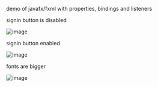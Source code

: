 demo of javafx/fxml with properties, bindings and listeners

signin button is disabled

![image](https://github.com/aydini/demo/assets/36745106/656e1ecb-6bd4-475c-8972-25ef5b9e8dff)


signin button enabled

![image](https://github.com/aydini/demo/assets/36745106/70a94e4a-7a94-467a-93d8-1baa81f6059b)

fonts are bigger

![image](https://github.com/aydini/demo/assets/36745106/77461976-adbe-4f65-9f5a-9feab59654ff)
